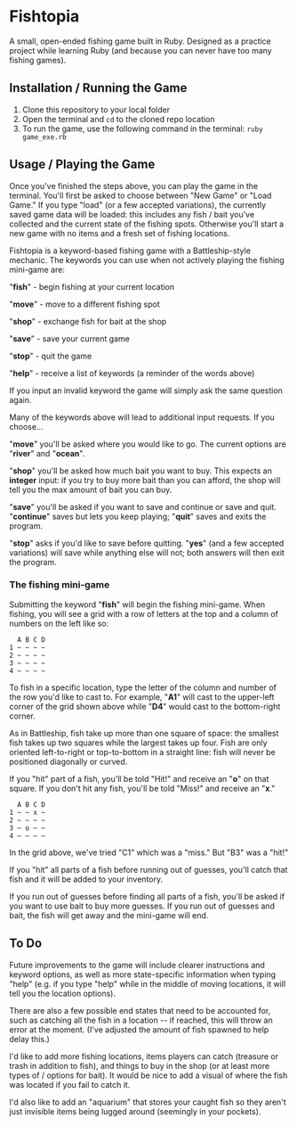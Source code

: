 # Fishtopia

A small, open-ended fishing game built in Ruby.  Designed as a practice project while learning Ruby (and because you can never have too many fishing games).

## Installation / Running the Game

1. Clone this repository to your local folder
2. Open the terminal and `cd` to the cloned repo location
3. To run the game, use the following command in the terminal: `ruby game_exe.rb`

## Usage / Playing the Game

Once you've finished the steps above, you can play the game in the terminal.  You'll first be asked to choose between "New Game" or "Load Game."  If you type "load" (or a few accepted variations), the currently saved game data will be loaded: this includes any fish / bait you've collected and the current state of the fishing spots.  Otherwise you'll start a new game with no items and a fresh set of fishing locations.

Fishtopia is a keyword-based fishing game with a Battleship-style mechanic.  The keywords you can use when not actively playing the fishing mini-game are:

"**fish**" - begin fishing at your current location

"**move**" - move to a different fishing spot

"**shop**" - exchange fish for bait at the shop

"**save**" - save your current game

"**stop**" - quit the game

"**help**" - receive a list of keywords (a reminder of the words above)

If you input an invalid keyword the game will simply ask the same question again.


Many of the keywords above will lead to additional input requests.  If you choose...

"**move**" you'll be asked where you would like to go.  The current options are "**river**" and "**ocean**".

"**shop**" you'll be asked how much bait you want to buy.  This expects an **integer** input: if you try to buy more bait than you can afford, the shop will tell you the max amount of bait you can buy.

"**save**" you'll be asked if you want to save and continue or save and quit.  "**continue**" saves but lets you keep playing; "**quit**" saves and exits the program.

"**stop**" asks if you'd like to save before quitting.  "**yes**" (and a few accepted variations) will save while anything else will not; both answers will then exit the program.

### The fishing mini-game

Submitting the keyword "**fish**" will begin the fishing mini-game.  When fishing, you will see a grid with a row of letters at the top and a column of numbers on the left like so:
```
  A B C D
1 ~ ~ ~ ~
2 ~ ~ ~ ~
3 ~ ~ ~ ~
4 ~ ~ ~ ~
```  
To fish in a specific location, type the letter of the column and number of the row you'd like to cast to.  For example, "**A1**" will cast to the upper-left corner of the grid shown above while "**D4**" would cast to the bottom-right corner.

As in Battleship, fish take up more than one square of space: the smallest fish takes up two squares while the largest takes up four.  Fish are only oriented left-to-right or top-to-bottom in a straight line: fish will never be positioned diagonally or curved.

If you "hit" part of a fish, you'll be told "Hit!" and receive an "**o**" on that square.  If you don't hit any fish, you'll be told "Miss!" and receive an "**x**."  
```
  A B C D
1 ~ ~ x ~
2 ~ ~ ~ ~
3 ~ o ~ ~
4 ~ ~ ~ ~
```
In the grid above, we've tried "C1" which was a "miss."  But "B3" was a "hit!"

If you "hit" all parts of a fish before running out of guesses, you'll catch that fish and it will be added to your inventory.

If you run out of guesses before finding all parts of a fish, you'll be asked if you want to use bait to buy more guesses.  If you run out of guesses and bait, the fish will get away and the mini-game will end.

## To Do

Future improvements to the game will include clearer instructions and keyword options, as well as more state-specific information when typing "help" (e.g. if you type "help" while in the middle of moving locations, it will tell you the location options).  

There are also a few possible end states that need to be accounted for, such as catching all the fish in a location -- if reached, this will throw an error at the moment.  (I've adjusted the amount of fish spawned to help delay this.)

I'd like to add more fishing locations, items players can catch (treasure or trash in addition to fish), and things to buy in the shop (or at least more types of / options for bait).  It would be nice to add a visual of where the fish was located if you fail to catch it.

I'd also like to add an "aquarium" that stores your caught fish so they aren't just invisible items being lugged around (seemingly in your pockets).
